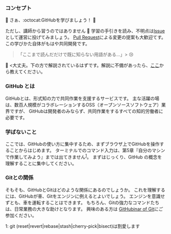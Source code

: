 ### コンセプト
:tada: さぁ、:octocat:GitHubを学びましょう！ :tada:

ただし、講師から習うのではありません :no_good:
学習の手引きを読み、不明点は[Issue](https://github.com/fra-dev-ops-bu/githubinar_github/issues/new)として運営に投げてみましょう。
[Pull Request](https://github.com/fra-dev-ops-bu/githubinar_github/compare)による変更の提案も大歓迎てす。
この学びかた自体がもはや共同開発です。

> 「ここまで読んだだけで既に知らない用語がある...」> :cry:

:man_dancing: <大丈夫。下の方で解説されているはずです。解説に不備があったら、[ここ](https://github.com/fra-dev-ops-bu/githubinar_github/issues/new)から教えてください。

### GitHub とは

GitHubとは、形式知の力で共同作業を支援するサービスです。
主な活躍の場は、数百人規模がコラボレーションするOSS（オープンソースソフトウェア）業界ですが、
GitHubは開発者のみならず、共同作業をするすべての知的労働者に必要です。

### 学ばないこと

ここでは、GitHubの使い方に集中するため、まずブラウザ上でGitHubを操作することからはじめます。
ターミナルでのコマンド入力は、第5章『自分のマシンで作業してみよう』までは出てきません<sup>[1](#gitcommand)</sup>。
まずはじっくり、GitHub の概念を理解することに集中してください。

### Gitとの関係

そもそも、GitHubとGitはどのような関係にあるのでしょうか。
これを理解するには、GitHubが車、Gitをエンジンに例えるとよいでしょう。
エンジンを意識せずとも、車を運転することはできます。
もちろん、Gitの強力なコマンドたちは、日常業務の大きな助けとなります。
興味のある方は [GitHubinar of Git](https://github.com/fra-dev-ops-bu/githubinar_git)にご参加ください。

<a name="gitcommand">1</a>: git (reset|revert|rebase|stash|cherry-pick|bisect)は割愛します
